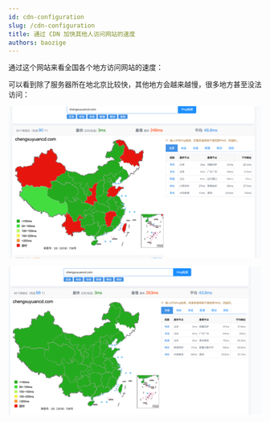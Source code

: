 ```yaml
---
id: cdn-configuration
slug: /cdn-configuration
title: 通过 CDN 加快其他人访问网站的速度
authors: baozige
---
```


通过这个网站来看全国各个地方访问网站的速度：

可以看到除了服务器所在地北京比较快，其他地方会越来越慢，很多地方甚至没法访问：

![CDN 加速之前](./images/image-1.png)

![CDN 加速之后](./images/image-2.png)